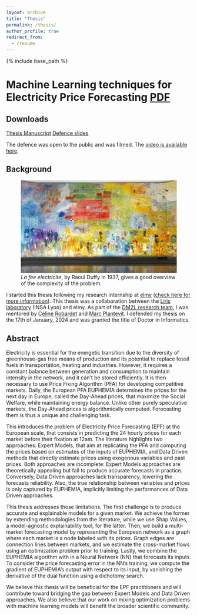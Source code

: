```yaml
---
layout: archive
title: "Thesis"
permalink: /thesis/
author_profile: true
redirect_from:
  - /resume
---
```


{% include base_path %}

Machine Learning techniques for Electricity Price Forecasting [PDF](/files/thesis.pdf)
======

## Downloads

[Thesis Manuscript](/files/thesis.pdf)
[Defence slides](/files/defence.pdf)

The defence was open to the public and was filmed. The [video is available here](https://www.youtube.com/live/Stj9HCPnH7g?si=Ta0hoN0RIBp3b4ER&t=226).

## Background

<figure>
    <img src="/files/fee.jpg" alt="A giant painting representing the various usage of electricity">
    <figcaption> <i>La fee electricite</i>, by Raoul Duffy in 1937, gives a good overview of the complexity of the problem.</figcaption>
</figure>

I started this thesis following my research internship at [elmy](https://elmy.fr/) ([check here for more information](/experience/)). This thesis was a collaboration between the [Liris laboratory](https://liris.cnrs.fr/) (INSA Lyon) and elmy. As part of the [DM2L research team](https://projet.liris.cnrs.fr/dm2l/), I was mentored by [Céline Robardet](https://perso.liris.cnrs.fr/celine.robardet/) and [Marc Plantevit](https://www.lrde.epita.fr/wiki/User:Marc). I defended my thesis on the 17th of January, 2024 and was granted the title of Doctor in Informatics.

## Abstract

Electricity is essential for the energetic transition due to the diversity of greenhouse-gas free
means of production and its potential to replace fossil fuels in transportation, heating and
industries. However, it requires a constant balance between generation and consumption to
maintain intensity in the network, and it can’t be stored efficiently. It is then necessary to use
Price Fixing Algorithm (PFA) for developing competitive markets. Daily, the European PFA
EUPHEMIA determines the prices for the next day in Europe, called the Day-Ahead prices,
that maximize the Social Welfare, while maintaining energy balance. Unlike other purely
speculative markets, the Day-Ahead prices is algorithmically computed. Forecasting them
is thus a unique and challenging task.

This introduces the problem of Electricity Price Forecasting (EPF) at the European scale,
that consists in predicting the 24 hourly prices for each market before their fixation at
12am. The literature highlights two approaches: Expert Models, that aim at replicating the
PFA and computing the prices based on estimates of the inputs of EUPHEMIA, and Data
Driven methods that directly estimate prices using exogenous variables and past prices.
Both approaches are incomplete: Expert Models approaches are theoretically appealing but
fail to produce accurate forecasts in practice. Conversely, Data Driven approaches lack
transparency, lowering the forecasts reliability. Also, the true relationship between variables
and prices is only captured by EUPHEMIA, implicitly limiting the performances of Data
Driven approaches.

This thesis addresses those limitations. The first challenge is to produce accurate and
explainable models for a given market. We achieve the former by extending methodologies
from the literature, while we use Shap Values, a model-agnostic explainability tool, for
the latter. Then, we build a multi-market forecasting model by representing the European
network as a graph where each market is a node labeled with its prices. Graph edges
are connection lines between markets, and we estimate the cross-market flows using an
optimization problem prior to training. Lastly, we combine the EUPHEMIA algorithm with
in a Neural Network (NN) that forecasts its inputs. To consider the price forecasting error
in the NN’s training, we compute the gradient of EUPHEMIA’s output with respect to its
input, by vanishing the derivative of the dual function using a dichotomy search.

We believe this thesis will be beneficial for the EPF practitioners and will contribute
toward bridging the gap between Expert Models and Data Driven approaches. We also
believe that our work on mixing optimization problems with machine learning models will
benefit the broader scientific community.



